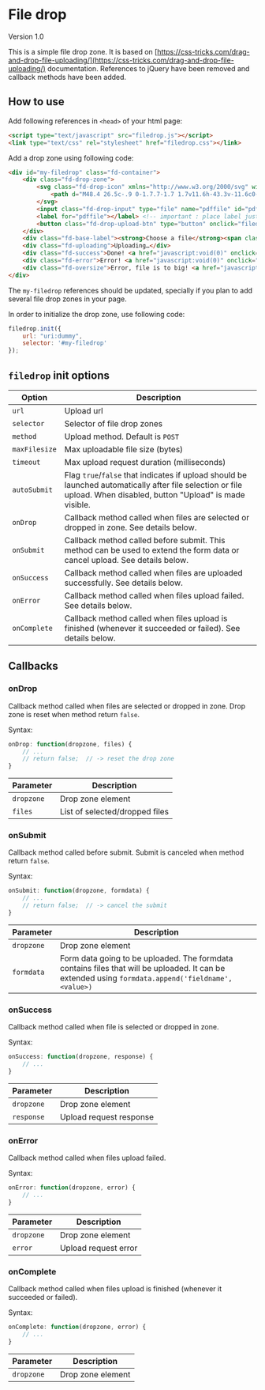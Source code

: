 # File drop

Version 1.0

This is a simple file drop zone. It is based on 
[https://css-tricks.com/drag-and-drop-file-uploading/](https://css-tricks.com/drag-and-drop-file-uploading/)
documentation. References to jQuery have been removed and callback methods have
been added.

## How to use

Add following references in `<head>` of your html page:

``` html
<script type="text/javascript" src="filedrop.js"></script>
<link type="text/css" rel="stylesheet" href="filedrop.css"></link>
```

Add a drop zone using following code:

``` html
<div id="my-filedrop" class="fd-container">
    <div class="fd-drop-zone">
        <svg class="fd-drop-icon" xmlns="http://www.w3.org/2000/svg" width="50" height="43" viewBox="0 0 50 43">
            <path d="M48.4 26.5c-.9 0-1.7.7-1.7 1.7v11.6h-43.3v-11.6c0-.9-.7-1.7-1.7-1.7s-1.7.7-1.7 1.7v13.2c0 .9.7 1.7 1.7 1.7h46.7c.9 0 1.7-.7 1.7-1.7v-13.2c0-1-.7-1.7-1.7-1.7zm-24.5 6.1c.3.3.8.5 1.2.5.4 0 .9-.2 1.2-.5l10-11.6c.7-.7.7-1.7 0-2.4s-1.7-.7-2.4 0l-7.1 8.3v-25.3c0-.9-.7-1.7-1.7-1.7s-1.7.7-1.7 1.7v25.3l-7.1-8.3c-.7-.7-1.7-.7-2.4 0s-.7 1.7 0 2.4l10 11.6z"></path>
        </svg>
        <input class="fd-drop-input" type="file" name="pdffile" id="pdffile" data-multiple-caption="[count] files selected" multiple="true" />
        <label for="pdffile"></label> <!-- important : place label just after file input (CSS rules expect following order) -->
        <button class="fd-drop-upload-btn" type="button" onclick="filedrop.submit('#my-filedrop')">Upload</button>
    </div>
    <div class="fd-base-label"><strong>Choose a file</strong><span class="fd-dragndrop"> or drag it here</span></div>
    <div class="fd-uploading">Uploading…</div>
    <div class="fd-success">Done! <a href="javascript:void(0)" onclick="filedrop.reset('#my-filedrop')" class="fd-restart" role="button">Upload more?</a></div>
    <div class="fd-error">Error! <a href="javascript:void(0)" onclick="filedrop.reset('#my-filedrop')" class="fd-restart" role="button">Try again?</a><span></span>.</div>
    <div class="fd-oversize">Error, file is to big! <a href="javascript:void(0)" onclick="filedrop.reset('#my-filedrop')" class="fd-restart" role="button">Try other?</a><span></span>.</div>
</div>
```

The `my-filedrop` references should be updated, specially if you plan to add several file
drop zones in your page.

In order to initialize the drop zone, use following code:

``` javascript
filedrop.init({
    url: "uri:dummy",
    selector: '#my-filedrop'
});
```

## `filedrop` init options

| Option        | Description                                                                                                                                                        |
|---------------|--------------------------------------------------------------------------------------------------------------------------------------------------------------------|
| `url`         | Upload url                                                                                                                                                         |
| `selector`    | Selector of file drop zones                                                                                                                                        |
| `method`      | Upload method. Default is `POST`                                                                                                                                   |
| `maxFilesize` | Max uploadable file size (bytes)                                                                                                                                   |
| `timeout`     | Max upload request duration (milliseconds)                                                                                                                         |
| `autoSubmit`  | Flag `true`/`false` that indicates if upload should be launched automatically after file selection or file upload. When disabled, button "Upload" is made visible. |
| `onDrop`      | Callback method called when files are selected or dropped in zone. See details below.                                                                              |
| `onSubmit`    | Callback method called before submit. This method can be used to extend the form data or cancel upload. See details below.                                         |
| `onSuccess`   | Callback method called when files are uploaded successfully. See details below.                                                                                    |
| `onError`     | Callback method called when files upload failed. See details below.                                                                                                |
| `onComplete`  | Callback method called when files upload is finished (whenever it succeeded or failed). See details below.                                                         |

## Callbacks

### onDrop

Callback method called when files are selected or dropped in zone. Drop zone is reset when method return `false`.


Syntax:

``` javascript
onDrop: function(dropzone, files) {
    // ...
    // return false;  // -> reset the drop zone
}
```

| Parameter     | Description                    |
|---------------|--------------------------------|
| `dropzone`    | Drop zone element              |
| `files`       | List of selected/dropped files |

### onSubmit

Callback method called before submit. Submit is canceled when method return `false`.

Syntax:

``` javascript
onSubmit: function(dropzone, formdata) {
    // ...
    // return false;  // -> cancel the submit
}
```

| Parameter     | Description                                                                                                                                         |
|---------------|-----------------------------------------------------------------------------------------------------------------------------------------------------|
| `dropzone`    | Drop zone element                                                                                                                                   |
| `formdata`    | Form data going to be uploaded. The formdata contains files that will be uploaded. It can be extended using `formdata.append('fieldname', <value>)` |

### onSuccess

Callback method called when file is selected or dropped in zone.

Syntax:

``` javascript
onSuccess: function(dropzone, response) {
    // ...
}
```

| Parameter     | Description                    |
|---------------|--------------------------------|
| `dropzone`    | Drop zone element              |
| `response`    | Upload request response        |

### onError

Callback method called when files upload failed.

Syntax:

``` javascript
onError: function(dropzone, error) {
    // ...
}
```

| Parameter     | Description                    |
|---------------|--------------------------------|
| `dropzone`    | Drop zone element              |
| `error`       | Upload request error           |

### onComplete

Callback method called when files upload is finished (whenever it succeeded or failed).

Syntax:

``` javascript
onComplete: function(dropzone, error) {
    // ...
}
```

| Parameter     | Description                    |
|---------------|--------------------------------|
| `dropzone`    | Drop zone element              |
